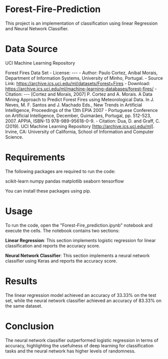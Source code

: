 # Forest-Fire-Prediction

This project is an implementation of classification using linear Regression and Neural Network Classifier.

# Data Source

UCI Machine Learning Repository

Forest Fires Data Set - License: --- - Author: Paulo Cortez, Aníbal Morais, Department of Information Systems, University of Minho, Portugal. - Source Link: https://archive.ics.uci.edu/ml/datasets/Forest+Fires - Download: https://archive.ics.uci.edu/ml/machine-learning-databases/forest-fires/ - Citation: --- [Cortez and Morais, 2007] P. Cortez and A. Morais. A Data Mining Approach to Predict Forest Fires using Meteorological Data. In J. Neves, M. F. Santos and J. Machado Eds., New Trends in Artificial Intelligence, Proceedings of the 13th EPIA 2007 - Portuguese Conference on Artificial Intelligence, December, Guimarães, Portugal, pp. 512-523, 2007. APPIA, ISBN-13 978-989-95618-0-9. - Citation: Dua, D. and Graff, C. (2019). UCI Machine Learning Repository [http://archive.ics.uci.edu/ml]. Irvine, CA: University of California, School of Information and Computer Science.

# Requirements
The following packages are required to run the code:

scikit-learn
numpy
pandas
matplotlib
seaborn
tensorflow

You can install these packages using pip.

# Usage
To run the code, open the "Forest-Fire_prediction.ipynb" notebook and execute the cells. The notebook contains two sections:

**Linear Regression**: This section implements logistic regression for linear classification and reports the accuracy score.

**Neural Network Classifier**: This section implements a neural network classifier using Keras and reports the accuracy score.

# Results
The linear regression model achieved an accuracy of 33.33% on the test set, while the neural network classifier achieved an accuracy of 83.33% on the same dataset.

# Conclusion
The neural network classifier outperformed logistic regression in terms of accuracy, highlighting the usefulness of deep learning for classification tasks and the neural network has higher levels of randomness. 
